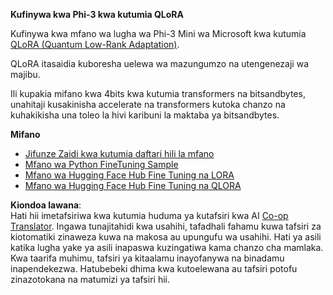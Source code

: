 <!--
CO_OP_TRANSLATOR_METADATA:
{
  "original_hash": "54b6b824568d4decb574b9e117c4f5f7",
  "translation_date": "2025-05-09T21:53:17+00:00",
  "source_file": "md/03.FineTuning/FineTuning_Qlora.md",
  "language_code": "sw"
}
-->
**Kufinywa kwa Phi-3 kwa kutumia QLoRA**

Kufinywa kwa mfano wa lugha wa Phi-3 Mini wa Microsoft kwa kutumia [QLoRA (Quantum Low-Rank Adaptation)](https://github.com/artidoro/qlora).

QLoRA itasaidia kuboresha uelewa wa mazungumzo na utengenezaji wa majibu.

Ili kupakia mifano kwa 4bits kwa kutumia transformers na bitsandbytes, unahitaji kusakinisha accelerate na transformers kutoka chanzo na kuhakikisha una toleo la hivi karibuni la maktaba ya bitsandbytes.

**Mifano**
- [Jifunze Zaidi kwa kutumia daftari hili la mfano](../../../../code/03.Finetuning/Phi_3_Inference_Finetuning.ipynb)
- [Mfano wa Python FineTuning Sample](../../../../code/03.Finetuning/FineTrainingScript.py)
- [Mfano wa Hugging Face Hub Fine Tuning na LORA](../../../../code/03.Finetuning/Phi-3-finetune-lora-python.ipynb)
- [Mfano wa Hugging Face Hub Fine Tuning na QLORA](../../../../code/03.Finetuning/Phi-3-finetune-qlora-python.ipynb)

**Kiondoa lawana**:  
Hati hii imetafsiriwa kwa kutumia huduma ya kutafsiri kwa AI [Co-op Translator](https://github.com/Azure/co-op-translator). Ingawa tunajitahidi kwa usahihi, tafadhali fahamu kuwa tafsiri za kiotomatiki zinaweza kuwa na makosa au upungufu wa usahihi. Hati ya asili katika lugha yake ya asili inapaswa kuzingatiwa kama chanzo cha mamlaka. Kwa taarifa muhimu, tafsiri ya kitaalamu inayofanywa na binadamu inapendekezwa. Hatubebeki dhima kwa kutoelewana au tafsiri potofu zinazotokana na matumizi ya tafsiri hii.